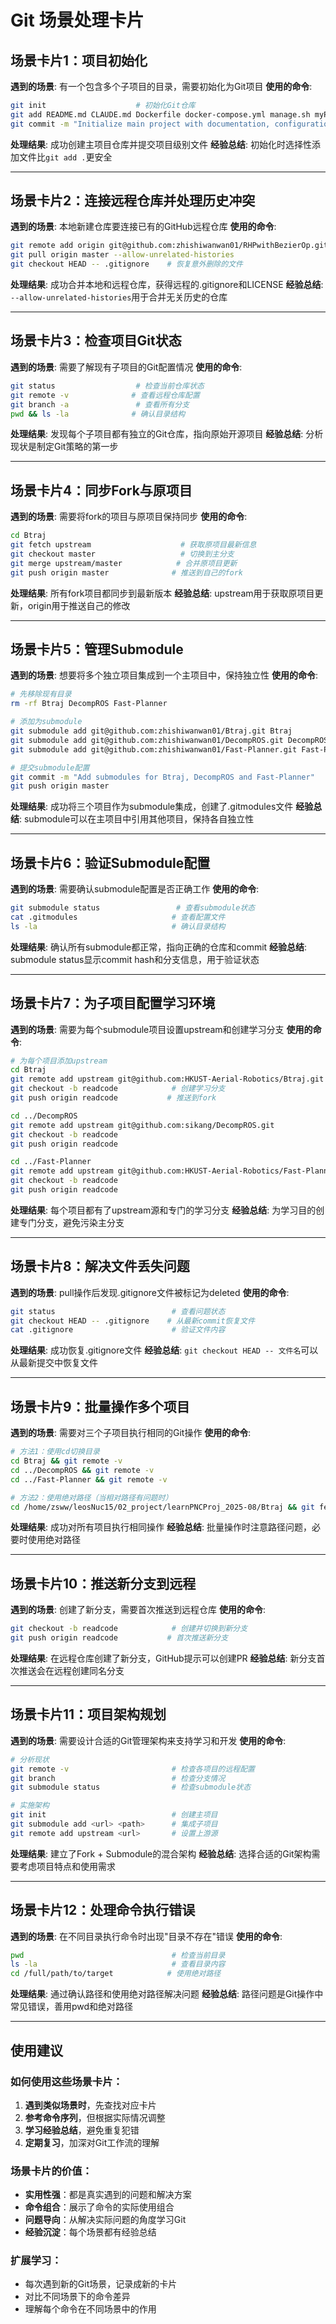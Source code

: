 # Git 场景处理卡片

## 场景卡片1：项目初始化
**遇到的场景**: 有一个包含多个子项目的目录，需要初始化为Git项目
**使用的命令**:
```bash
git init                    # 初始化Git仓库
git add README.md CLAUDE.md Dockerfile docker-compose.yml manage.sh myProj/
git commit -m "Initialize main project with documentation, configuration and myProj directory"
```
**处理结果**: 成功创建主项目仓库并提交项目级别文件
**经验总结**: 初始化时选择性添加文件比`git add .`更安全

---

## 场景卡片2：连接远程仓库并处理历史冲突
**遇到的场景**: 本地新建仓库要连接已有的GitHub远程仓库
**使用的命令**:
```bash
git remote add origin git@github.com:zhishiwanwan01/RHPwithBezierOp.git
git pull origin master --allow-unrelated-histories
git checkout HEAD -- .gitignore    # 恢复意外删除的文件
```
**处理结果**: 成功合并本地和远程仓库，获得远程的.gitignore和LICENSE
**经验总结**: `--allow-unrelated-histories`用于合并无关历史的仓库

---

## 场景卡片3：检查项目Git状态
**遇到的场景**: 需要了解现有子项目的Git配置情况
**使用的命令**:
```bash
git status                  # 检查当前仓库状态
git remote -v              # 查看远程仓库配置
git branch -a               # 查看所有分支
pwd && ls -la              # 确认目录结构
```
**处理结果**: 发现每个子项目都有独立的Git仓库，指向原始开源项目
**经验总结**: 分析现状是制定Git策略的第一步

---

## 场景卡片4：同步Fork与原项目
**遇到的场景**: 需要将fork的项目与原项目保持同步
**使用的命令**:
```bash
cd Btraj
git fetch upstream                    # 获取原项目最新信息
git checkout master                   # 切换到主分支
git merge upstream/master            # 合并原项目更新
git push origin master              # 推送到自己的fork
```
**处理结果**: 所有fork项目都同步到最新版本
**经验总结**: upstream用于获取原项目更新，origin用于推送自己的修改

---

## 场景卡片5：管理Submodule
**遇到的场景**: 想要将多个独立项目集成到一个主项目中，保持独立性
**使用的命令**:
```bash
# 先移除现有目录
rm -rf Btraj DecompROS Fast-Planner

# 添加为submodule
git submodule add git@github.com:zhishiwanwan01/Btraj.git Btraj
git submodule add git@github.com:zhishiwanwan01/DecompROS.git DecompROS  
git submodule add git@github.com:zhishiwanwan01/Fast-Planner.git Fast-Planner

# 提交submodule配置
git commit -m "Add submodules for Btraj, DecompROS and Fast-Planner"
git push origin master
```
**处理结果**: 成功将三个项目作为submodule集成，创建了.gitmodules文件
**经验总结**: submodule可以在主项目中引用其他项目，保持各自独立性

---

## 场景卡片6：验证Submodule配置
**遇到的场景**: 需要确认submodule配置是否正确工作
**使用的命令**:
```bash
git submodule status                 # 查看submodule状态
cat .gitmodules                     # 查看配置文件
ls -la                              # 确认目录结构
```
**处理结果**: 确认所有submodule都正常，指向正确的仓库和commit
**经验总结**: submodule status显示commit hash和分支信息，用于验证状态

---

## 场景卡片7：为子项目配置学习环境
**遇到的场景**: 需要为每个submodule项目设置upstream和创建学习分支
**使用的命令**:
```bash
# 为每个项目添加upstream
cd Btraj
git remote add upstream git@github.com:HKUST-Aerial-Robotics/Btraj.git
git checkout -b readcode            # 创建学习分支
git push origin readcode           # 推送到fork

cd ../DecompROS  
git remote add upstream git@github.com:sikang/DecompROS.git
git checkout -b readcode
git push origin readcode

cd ../Fast-Planner
git remote add upstream git@github.com:HKUST-Aerial-Robotics/Fast-Planner.git
git checkout -b readcode
git push origin readcode
```
**处理结果**: 每个项目都有了upstream源和专门的学习分支
**经验总结**: 为学习目的创建专门分支，避免污染主分支

---

## 场景卡片8：解决文件丢失问题
**遇到的场景**: pull操作后发现.gitignore文件被标记为deleted
**使用的命令**:
```bash
git status                          # 查看问题状态
git checkout HEAD -- .gitignore    # 从最新commit恢复文件
cat .gitignore                      # 验证文件内容
```
**处理结果**: 成功恢复.gitignore文件
**经验总结**: `git checkout HEAD -- 文件名`可以从最新提交中恢复文件

---

## 场景卡片9：批量操作多个项目
**遇到的场景**: 需要对三个子项目执行相同的Git操作
**使用的命令**:
```bash
# 方法1：使用cd切换目录
cd Btraj && git remote -v
cd ../DecompROS && git remote -v  
cd ../Fast-Planner && git remote -v

# 方法2：使用绝对路径（当相对路径有问题时）
cd /home/zsww/leosNuc15/02_project/learnPNCProj_2025-08/Btraj && git fetch upstream
```
**处理结果**: 成功对所有项目执行相同操作
**经验总结**: 批量操作时注意路径问题，必要时使用绝对路径

---

## 场景卡片10：推送新分支到远程
**遇到的场景**: 创建了新分支，需要首次推送到远程仓库
**使用的命令**:
```bash
git checkout -b readcode            # 创建并切换到新分支
git push origin readcode           # 首次推送新分支
```
**处理结果**: 在远程仓库创建了新分支，GitHub提示可以创建PR
**经验总结**: 新分支首次推送会在远程创建同名分支

---

## 场景卡片11：项目架构规划
**遇到的场景**: 需要设计合适的Git管理架构来支持学习和开发
**使用的命令**:
```bash
# 分析现状
git remote -v                       # 检查各项目的远程配置
git branch                          # 检查分支情况
git submodule status                # 检查submodule状态

# 实施架构
git init                            # 创建主项目
git submodule add <url> <path>      # 集成子项目
git remote add upstream <url>       # 设置上游源
```
**处理结果**: 建立了Fork + Submodule的混合架构
**经验总结**: 选择合适的Git架构需要考虑项目特点和使用需求

---

## 场景卡片12：处理命令执行错误
**遇到的场景**: 在不同目录执行命令时出现"目录不存在"错误
**使用的命令**:
```bash
pwd                                 # 检查当前目录
ls -la                              # 查看目录内容
cd /full/path/to/target            # 使用绝对路径
```
**处理结果**: 通过确认路径和使用绝对路径解决问题
**经验总结**: 路径问题是Git操作中常见错误，善用pwd和绝对路径

---

## 使用建议

### 如何使用这些场景卡片：
1. **遇到类似场景时**，先查找对应卡片
2. **参考命令序列**，但根据实际情况调整
3. **学习经验总结**，避免重复犯错
4. **定期复习**，加深对Git工作流的理解

### 场景卡片的价值：
- **实用性强**：都是真实遇到的问题和解决方案
- **命令组合**：展示了命令的实际使用组合
- **问题导向**：从解决实际问题的角度学习Git
- **经验沉淀**：每个场景都有经验总结

### 扩展学习：
- 每次遇到新的Git场景，记录成新的卡片
- 对比不同场景下的命令差异
- 理解每个命令在不同场景中的作用